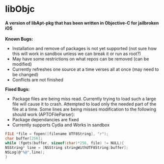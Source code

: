 # libObjc

#### A version of libApt-pkg that has been written in Objective-C for jailbroken iOS

**Known Bugs:**
- Installation and remove of packages is not yet supported (not sure how this will work in sandbox unless we can break it or run as root?)
- May have some restrictions on what repos can be removed (can be modified)
- Currently refreshes one source at a time verses all at once (may need to be changed)
- Conflicts are not finished

**Fixed Bugs:**
- Package files are being miss read. Currently trying to load such a large file will cause it to crash. Attempted to load only the needed part of the file at a time. Some lines are being misses modification to the following should work (APTOFileParser): 
- Package dependancies are fixed
- Currently supports Cydia and Works in sandbox

```c
FILE *file = fopen([filename UTF8String], "r");
char buffer[256];
while (fgets(buffer, sizeof(char)*256, file) != NULL){
NSString* line = [NSString stringWithUTF8String:buffer];
NSLog(@"%@",line);
}
```

